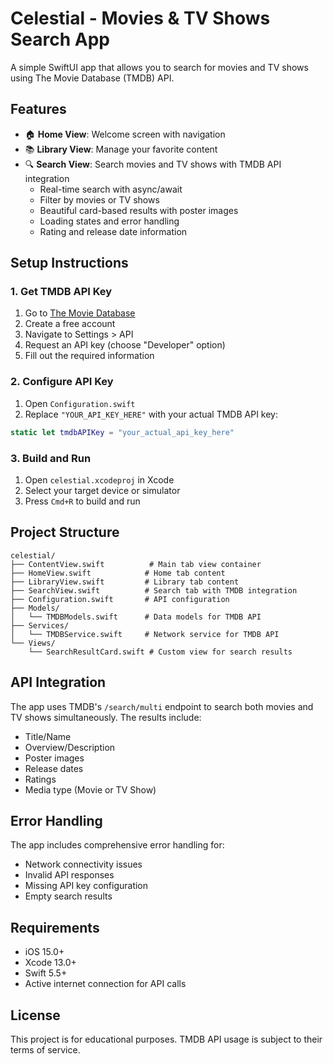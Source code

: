 # Celestial - Movies & TV Shows Search App

A simple SwiftUI app that allows you to search for movies and TV shows using The Movie Database (TMDB) API.

## Features

- 🏠 **Home View**: Welcome screen with navigation
- 📚 **Library View**: Manage your favorite content
- 🔍 **Search View**: Search movies and TV shows with TMDB API integration
  - Real-time search with async/await
  - Filter by movies or TV shows
  - Beautiful card-based results with poster images
  - Loading states and error handling
  - Rating and release date information

## Setup Instructions

### 1. Get TMDB API Key

1. Go to [The Movie Database](https://www.themoviedb.org/)
2. Create a free account
3. Navigate to Settings > API
4. Request an API key (choose "Developer" option)
5. Fill out the required information

### 2. Configure API Key

1. Open `Configuration.swift`
2. Replace `"YOUR_API_KEY_HERE"` with your actual TMDB API key:

```swift
static let tmdbAPIKey = "your_actual_api_key_here"
```

### 3. Build and Run

1. Open `celestial.xcodeproj` in Xcode
2. Select your target device or simulator
3. Press `Cmd+R` to build and run

## Project Structure

```
celestial/
├── ContentView.swift          # Main tab view container
├── HomeView.swift            # Home tab content
├── LibraryView.swift         # Library tab content
├── SearchView.swift          # Search tab with TMDB integration
├── Configuration.swift       # API configuration
├── Models/
│   └── TMDBModels.swift      # Data models for TMDB API
├── Services/
│   └── TMDBService.swift     # Network service for TMDB API
└── Views/
    └── SearchResultCard.swift # Custom view for search results
```

## API Integration

The app uses TMDB's `/search/multi` endpoint to search both movies and TV shows simultaneously. The results include:

- Title/Name
- Overview/Description
- Poster images
- Release dates
- Ratings
- Media type (Movie or TV Show)

## Error Handling

The app includes comprehensive error handling for:

- Network connectivity issues
- Invalid API responses
- Missing API key configuration
- Empty search results

## Requirements

- iOS 15.0+
- Xcode 13.0+
- Swift 5.5+
- Active internet connection for API calls

## License

This project is for educational purposes. TMDB API usage is subject to their terms of service.
